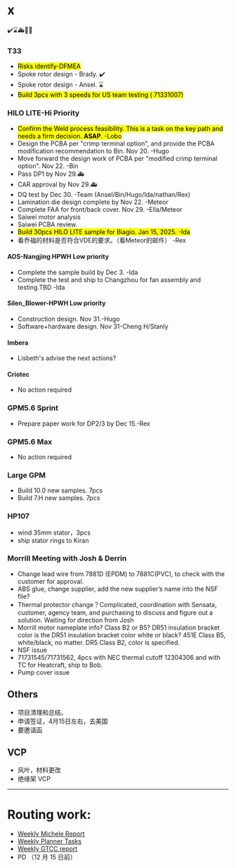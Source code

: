 
# x

✔️⌛🚑🙅⏰

### T33

- <mark>Risks identify-DFMEA
- Spoke rotor design - Brady. ✔️
- Spoke rotor design - Ansel. ⌛
- <mark>Build 3pcs with 3 speeds for US team testing ( 71331007)

### HILO LITE-Hi Priority

- <mark>Confirm the Weld process feasibility. This is a task on the key path and needs a firm decision. **ASAP**. -Lobo
- Design the PCBA per "crimp terminal option", and provide the PCBA modification recommendation to Bin.  Nov 20. -Hugo
- Move forward the design work of PCBA per "modified crimp terminal option".  Nov 22. -Bin
- Pass DP1 by Nov 29.🚑
- CAR approval  by Nov 29.🚑
- DQ test by Dec 30. -Team (Ansel/Bin/Hugo/Ida/nathan/Rex)
- Lamination die design complete by Nov 22. -Meteor
- Complete FAA for front/back cover. Nov 29. -Ella/Meteor
- Saiwei motor analysis
- Saiwei PCBA review.
- <mark>Build 30pcs HILO LITE sample for Biagio. Jan 15, 2025. -Ida
- 看乔福的材料是否符合VDE的要求。（看Meteor的邮件） -Rex

#### AOS-Nangjing HPWH Low priority

- Complete the sample build by Dec 3. -Ida
- Complete the test and ship to Changzhou for fan assembly and testing.TBD -Ida

#### Silen_Blower-HPWH Low priority

- Construction design. Nov 31.-Hugo
- Software+hardware design. Nov 31-Cheng H/Stanly

#### Imbera

- Lisbeth's advise the next actions?

#### Criotec

- No action required

### GPM5.6 Sprint

- Prepare paper work for DP2/3 by Dec 15.-Rex

### GPM5.6 Max

- No action required

### Large GPM

- Build 10.0 new samples. 7pcs
- Build 7.H new samples. 7pcs

### HP107

- wind 35mm stator，3pcs
- ship stator rings to Kiran

### Morrill Meeting with Josh & Derrin

- Change lead wire from 7881D (EPDM) to 7881C(PVC), to check with the customer for approval.
- ABS glue, change supplier, add the new supplier’s name into the NSF file?
- Thermal protector change？Complicated, coordination with Sensata, customer, agency team, and purchasing to discuss and figure out a solution. Waiting for direction from Josh
- Morrill motor nameplate info? Class B2 or B5? DR51 insulation bracket color is the DR51 insulation bracket color white or black? 451E Class B5, white/black, no matter.  DR5 Class B2, color is specified.
- NSF issue
- 71731545/71731562, 4pcs with NEC thermal cutoff 12304306 and with TC for Heatcraft, ship to Bob.
- Pump cover issue

## Others

- 项目清理和总结。
- 申请签证，4月15日左右，去美国
- 要邀请函

## VCP

- 风叶，材料更改
- 绝缘架 VCP

---

# Routing work:

- [Weekly Michele Report](https://regalrexnord.sharepoint.com/:x:/r/sites/GTCC-AirMovingTeam/_layouts/15/Doc.aspx?sourcedoc=%7B2108E0ED-962A-49DA-A545-1BC0C2ABAA88%7D&file=JX-ENG-Key_Project.xlsx&wdLOR=c6152DDD2-EE60-4D11-B592-8F4D007FF68F&action=default&mobileredirect=true)  
- [Weekly Planner Tasks](https://planner.cloud.microsoft/webui/plan/_4Z_eoJfYkO6rpK76IxbJ2QAE-Cf?tid=c9e8e454-ead6-40c6-bc93-5b83567d5e1a)
- [Weekly GTCC report](https://regalrexnord.sharepoint.com/:x:/r/sites/ChangzhouMotorEngineering/Shared%20Documents/Weekly%20update/2024%20Q4%20motor%20engineering%20KPI.xlsx?d=w1b9b36dcbcdd461798e6ece404c32a18&csf=1&web=1&e=rYkOmH)
- PD （12 月 15 日前）